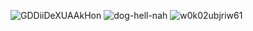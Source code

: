 ![GDDiiDeXUAAkHon](https://github.com/Lemoens/Lemoens/assets/159124482/c563d890-ee43-4fa7-9f5a-549d725a63ce)
![dog-hell-nah](https://github.com/Lemoens/Lemoens/assets/159124482/fcb0b9d4-cab3-41e4-a982-35fcc5b1dfc9)
![w0k02ubjriw61](https://github.com/Lemoens/Lemoens/assets/159124482/1debbe28-c5ea-4627-95ad-6b0b3e1a2f58)
